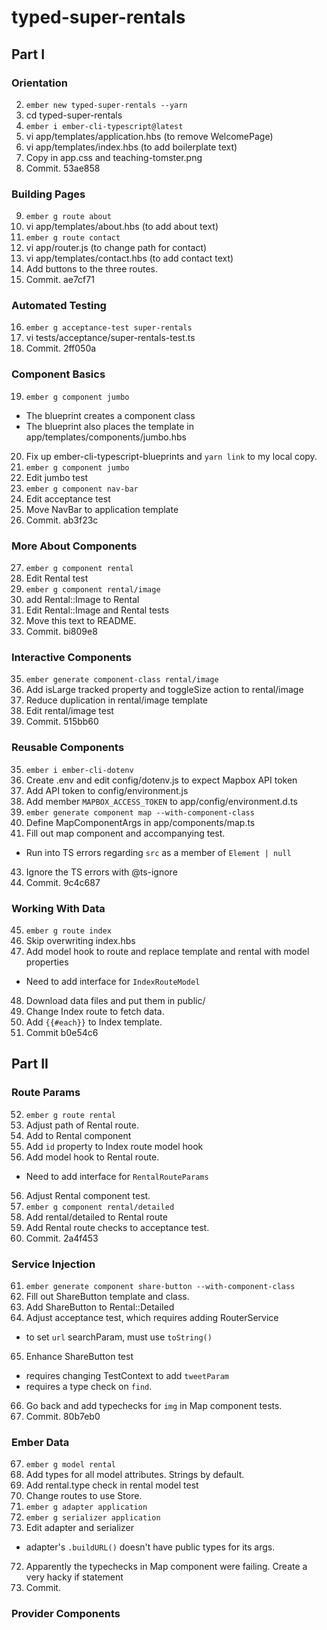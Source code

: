 # typed-super-rentals

## Part I
 
### Orientation

2. `ember new typed-super-rentals --yarn  `
3. cd typed-super-rentals
4. `ember i ember-cli-typescript@latest`
5. vi app/templates/application.hbs (to remove WelcomePage)
6. vi app/templates/index.hbs (to add boilerplate text)
7. Copy in app.css and teaching-tomster.png
8. Commit. 53ae858

### Building Pages

9. `ember g route about`
10. vi app/templates/about.hbs (to add about text)
11. `ember g route contact`
12. vi app/router.js (to change path for contact)
13. vi app/templates/contact.hbs (to add contact text)
14. Add <LinkTo> buttons to the three routes.
15. Commit. ae7cf71

### Automated Testing

16. `ember g acceptance-test super-rentals`
17. vi tests/acceptance/super-rentals-test.ts
18. Commit. 2ff050a

### Component Basics

19. `ember g component jumbo`
  * The blueprint creates a component class
  * The blueprint also places the template in app/templates/components/jumbo.hbs
20. Fix up ember-cli-typescript-blueprints and `yarn link` to my local copy.
21. `ember g component jumbo`
22. Edit jumbo test
23. `ember g component nav-bar`
24. Edit acceptance test
25. Move NavBar to application template
26. Commit. ab3f23c

### More About Components

27. `ember g component rental`
28. Edit Rental test
29. `ember g component rental/image`
30. add Rental::Image to Rental
31. Edit Rental::Image and Rental tests
32. Move this text to README.
34. Commit. bi809e8

### Interactive Components

35. `ember generate component-class rental/image`
36. Add isLarge tracked property and toggleSize action to rental/image
37. Reduce duplication in rental/image template
38. Edit rental/image test
34. Commit. 515bb60

### Reusable Components

35. `ember i ember-cli-dotenv`
36. Create .env and edit config/dotenv.js to expect Mapbox API token
37. Add API token to config/environment.js
38. Add member `MAPBOX_ACCESS_TOKEN` to app/config/environment.d.ts
39. `ember generate component map --with-component-class`
40. Define MapComponentArgs in app/components/map.ts
41. Fill out map component and accompanying test.
  *  Run into TS errors regarding `src` as a member of `Element | null`
43. Ignore the TS errors with @ts-ignore
44. Commit. 9c4c687

### Working With Data

45. `ember g route index`
46. Skip overwriting index.hbs
47. Add model hook to route and replace template and rental with model properties
  * Need to add interface for `IndexRouteModel`
48. Download data files and put them in public/
49. Change Index route to fetch data.
50. Add `{{#each}}` to Index template.
51. Commit b0e54c6

## Part II

### Route Params

52. `ember g route rental`
53. Adjust path of Rental route.
54. Add <LinkTo> to Rental component
55. Add `id` property to Index route model hook 
56. Add model hook to Rental route.
  * Need to add interface for `RentalRouteParams`
56. Adjust Rental component test.
57. `ember g component rental/detailed`
58. Add rental/detailed to Rental route
59. Add Rental route checks to acceptance test.
60. Commit. 2a4f453

### Service Injection

61. `ember generate component share-button --with-component-class`
62. Fill out ShareButton template and class.
63. Add ShareButton to Rental::Detailed
64. Adjust acceptance test, which requires adding RouterService
  * to set `url` searchParam, must use `toString()`
65. Enhance ShareButton test
  * requires changing TestContext to add `tweetParam`
  * requires a type check on `find`.
66. Go back and add typechecks for `img` in Map component tests.
66. Commit. 80b7eb0

### Ember Data

67. `ember g model rental`
68. Add types for all model attributes. Strings by default.
69. Add rental.type check in rental model test
70. Change routes to use Store.
71. `ember g adapter application`
71. `ember g serializer application`
71. Edit adapter and serializer
  * adapter's `.buildURL()` doesn't have public types for its args.
72. Apparently the typechecks in Map component were failing. Create a very hacky if statement
73. Commit. 

### Provider Components





